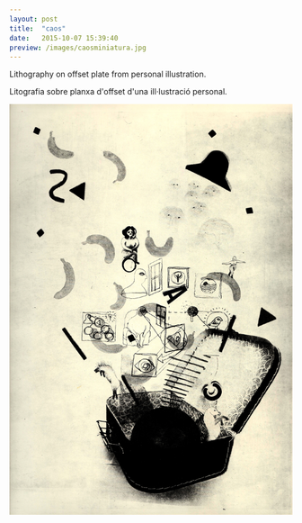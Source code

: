 ```yaml
---
layout: post
title:  "caos"
date:   2015-10-07 15:39:40
preview: /images/caosminiatura.jpg
---
```

Lithography on offset plate from personal illustration.

Litografia sobre planxa d'offset d'una iIl·lustració personal.

![Picture 1](/images/caos.jpg)
